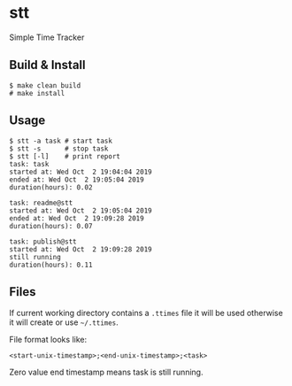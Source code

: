 stt
====

Simple Time Tracker

Build & Install
---------------

	$ make clean build
	# make install

Usage
-----

	$ stt -a task # start task
	$ stt -s      # stop task
	$ stt [-l]    # print report
	task: task
	started at: Wed Oct  2 19:04:04 2019
	ended at: Wed Oct  2 19:05:04 2019
	duration(hours): 0.02

	task: readme@stt
	started at: Wed Oct  2 19:05:04 2019
	ended at: Wed Oct  2 19:09:28 2019
	duration(hours): 0.07

	task: publish@stt
	started at: Wed Oct  2 19:09:28 2019
	still running
	duration(hours): 0.11

Files
-----

If current working directory contains a `.ttimes` file it will be used
otherwise it will create or use `~/.ttimes`.

File format looks like:

	<start-unix-timestamp>;<end-unix-timestamp>;<task>

Zero value end timestamp means task is still running.
